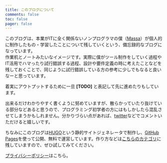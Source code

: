 ```yaml
---
title: このブログについて
comments: false
toc: false
pager: false
---
```


このブログは、本業がITに全く関係ないノンプログラマの僕（[Massa](https://twitter.com/massasquash)）が個人的に制作したもの・学習したことについて残していくという、備忘録的なブログになっています。  
作業机とノートみたいなイメージです。実際に僕がツール制作をしていく過程やIT活用でハマったり試行錯誤する過程、設計や要件定義の時に考えたことなどを残しておくことで、同じように試行錯誤している方の参考に少しでもなると良いなーと思っています。  

着実にアウトプットするために一旦 **[TODO]** と表記して先に進めたりもしています。

出来るだけわかりやすく書くように努めていますが、散らかっていたり抜けている部分などあると思うので、プログラミング初学者の方にはもしかしたら混乱させてしまうかもしれません。分かりづらい点があれば、[twitter](https://twitter.com/massasquash)などでコメントいただけると嬉しいです。

ちなみにこのブログは[HUGO](https://gohugo.io/)という静的サイトジェネレータで制作し、[GitHub Pages](https://docs.github.com/ja/free-pro-team@latest/github/working-with-github-pages/about-github-pages)を使って公開、無料で運営しています。作り方などは[こちらのカテゴリ](https://massasquash.github.io/potatofolio/categories/hugo%E3%83%96%E3%83%AD%E3%82%B0/)に残していますので、ぜひ試してみてください。  

[プライバシーポリシー](https://massasquash.github.io/potatofolio/privacy/)はこちら。